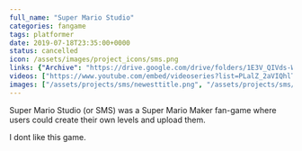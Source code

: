 ```yaml
---
full_name: "Super Mario Studio"
categories: fangame
tags: platformer
date: 2019-07-18T23:35:00+0000
status: cancelled
icon: /assets/images/project_icons/sms.png
links: {"Archive": "https://drive.google.com/drive/folders/1E3V_QIVds-WCnvjfacWaBZC6T50bKJPa?usp=sharing"}
videos: ["https://www.youtube.com/embed/videoseries?list=PLalZ_2aVIQhlToa2azj5CghXHFwHrTFJy"]
images: ["/assets/projects/sms/newesttitle.png", "/assets/projects/sms/newestgameplay.png", "/assets/projects/sms/newestgameplay2.png", "/assets/projects/sms/newestgameplay3.png"]
---
```


Super Mario Studio (or SMS) was a Super Mario Maker fan-game where users could create their own levels and upload them.

I dont like this game.